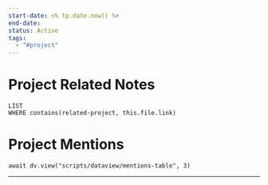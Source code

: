 ```yaml
---
start-date: <% tp.date.now() %>
end-date: 
status: Active
tags:
  - "#project"
---
```

# Project Related Notes

```dataview
LIST
WHERE contains(related-project, this.file.link)
```
# Project Mentions
```dataviewjs
await dv.view("scripts/dataview/mentions-table", 3)
```
---
